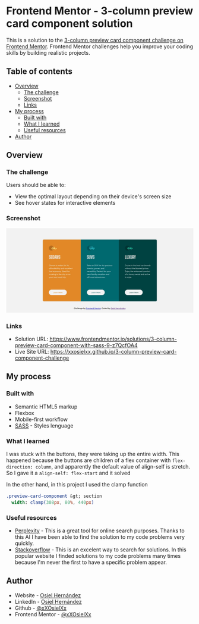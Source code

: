 # Frontend Mentor - 3-column preview card component solution

This is a solution to the [3-column preview card component challenge on Frontend Mentor](https://www.frontendmentor.io/challenges/3column-preview-card-component-pH92eAR2-). Frontend Mentor challenges help you improve your coding skills by building realistic projects. 

## Table of contents

- [Overview](#overview)
  - [The challenge](#the-challenge)
  - [Screenshot](#screenshot)
  - [Links](#links)
- [My process](#my-process)
  - [Built with](#built-with)
  - [What I learned](#what-i-learned)
  - [Useful resources](#useful-resources)
- [Author](#author)

## Overview

### The challenge

Users should be able to:

- View the optimal layout depending on their device's screen size
- See hover states for interactive elements

### Screenshot

![](./screenshot.jpg)

### Links

- Solution URL: https://www.frontendmentor.io/solutions/3-column-preview-card-component-with-sass-9-z7QcfOA4
- Live Site URL: https://xxosielxx.github.io/3-column-preview-card-component-challenge

## My process

### Built with

- Semantic HTML5 markup
- Flexbox
- Mobile-first workflow
- [SASS](https://sass-lang.com/) - Styles lenguage

### What I learned

I was stuck with the buttons, they were taking up the entire width. This happened because the buttons are children of a flex container with `flex-direction: column`, and apparently the default value of align-self is stretch. So I gave it a `align-self: flex-start` and it solved

In the other hand, in this project I used the clamp function

```sass
.preview-card-component &gt; section
  width: clamp(308px, 80%, 440px)
```

### Useful resources

- [Perplexity](https://www.perplexity.ai/) - This is a great tool for online search purposes. Thanks to this AI I have been able to find the solution to my code problems very quickly.
- [Stackoverflow](https://stackoverflow.com/) - This is an excelent way to search for solutions. In this popular website I finded solutions to my code problems many times because I'm never the first to have a specific problem appear.

## Author

- Website - [Osiel Hernández](https://xxosielxx.github.io/osez-folio)
- LinkedIn - [Osiel Hernández](https://www.linkedin.com/in/osiel-hern%C3%A1ndez-rodr%C3%ADguez-9869612a1/)
- Github - [@xXOsielXx](https://github.com/xXOsielXx)
- Frontend Mentor - [@xXOsielXx](https://www.frontendmentor.io/profile/xXOsielXx)